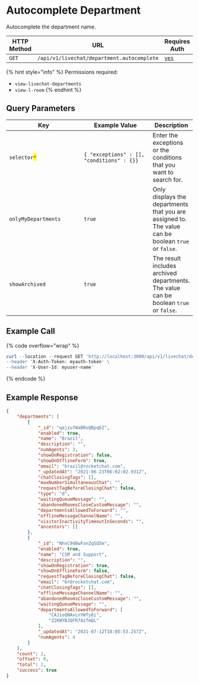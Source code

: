 # Autocomplete Department

Autocomplete the department name.

<table><thead><tr><th width="163">HTTP Method</th><th width="305">URL</th><th>Requires Auth</th></tr></thead><tbody><tr><td><code>GET</code></td><td><code>/api/v1/livechat/department.autocomplete</code></td><td><a href="../../../authentication-endpoints/"><code>yes</code></a></td></tr></tbody></table>

{% hint style="info" %}
Permissions required:

* `view-livechat-departments`
* `view-l-room`
{% endhint %}

## Query Parameters

<table><thead><tr><th width="225">Key</th><th width="230.33333333333331">Example Value</th><th>Description</th></tr></thead><tbody><tr><td><code>selector</code><mark style="color:red;"><code>*</code></mark></td><td><code>{ "exceptions" : [], "conditions" : {}}</code></td><td>Enter the exceptions or the conditions that you want to search for.</td></tr><tr><td><code>onlyMyDepartments</code></td><td><code>true</code></td><td>Only displays the departments that you are assigned to. The value can be boolean <code>true</code> or <code>false</code>.</td></tr><tr><td><code>showArchived</code></td><td><code>true</code></td><td>The result includes archived departments. The value can be boolean <code>true</code> or <code>false</code>.</td></tr></tbody></table>

## Example Call

{% code overflow="wrap" %}
```powershell
curl --location --request GET 'http://localhost:3000/api/v1/livechat/department.autocomplete?selector={} \
--header 'X-Auth-Token: myauth-token' \
--header 'X-User-Id: myuser-name'
```
{% endcode %}

## Example Response

```json
{
    "departments": [
        {
            "_id": "qajzu7WaBRoQBpq6Z",
            "enabled": true,
            "name": "Brazil",
            "description": "",
            "numAgents": 3,
            "showOnRegistration": false,
            "showOnOfflineForm": true,
            "email": "brazil@rocketchat.com",
            "_updatedAt": "2021-06-23T06:02:02.931Z",
            "chatClosingTags": [],
            "maxNumberSimultaneousChat": "",
            "requestTagBeforeClosingChat": false,
            "type": "d",
            "waitingQueueMessage": "",
            "abandonedRoomsCloseCustomMessage": "",
            "departmentsAllowedToForward": "",
            "offlineMessageChannelName": "",
            "visitorInactivityTimeoutInSeconds": "",
            "ancestors": []
        },
        {
            "_id": "NhnC9dBwFonZqSQ5m",
            "enabled": true,
            "name": "CSM and Support",
            "description": "",
            "showOnRegistration": true,
            "showOnOfflineForm": false,
            "requestTagBeforeClosingChat": false,
            "email": "br@rocketchat.com",
            "chatClosingTags": [],
            "offlineMessageChannelName": "",
            "abandonedRoomsCloseCustomMessage": "",
            "waitingQueueMessage": "",
            "departmentsAllowedToForward": [
                "CAJioQNAvLnYWTy8i",
                "Z2KWYBJQFR7AzfmQL"
            ],
            "_updatedAt": "2021-07-12T18:05:53.257Z",
            "numAgents": 4
        }
    ],
    "count": 2,
    "offset": 0,
    "total": 2,
    "success": true
}
```

